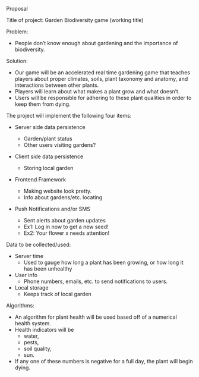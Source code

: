 Proposal


Title of project:
Garden Biodiversity game (working title)


Problem:
-   People don’t know enough about gardening and the importance of biodiversity.

Solution:
-   Our game will be an accelerated real time gardening game that teaches players about proper climates, soils, plant taxonomy and anatomy, and interactions between other plants. 
-   Players will learn about what makes a plant grow and what doesn’t. 
-   Users will be responsible for adhering to these plant qualities in order to keep them from dying. 


The project will implement the following four items:
-   Server side data persistence
    -   Garden/plant status
    -   Other users visiting gardens?

-   Client side data persistence
    -   Storing local garden

-   Frontend Framework
    -   Making website look pretty.
    -   Info about gardens/etc. locating

-   Push Notifications and/or SMS
    -   Sent alerts about garden updates
    -   Ex1: Log in now to get a new seed!
    -   Ex2: Your flower x needs attention!


Data to be collected/used:
-   Server time
    -   Used to gauge how long a plant has been growing, or how long it has been unhealthy
-   User info
    -   Phone numbers, emails, etc. to send notifications to users.
-   Local storage
    -   Keeps track of local garden


Algorithms:
-   An algorithm for plant health will be used based off of a numerical health system. 
-   Health indicators will be 
    -   water, 
    -   pests, 
    -   soil quality,
    -   sun. 
-   If any one of these numbers is negative for a full day, the plant will begin dying.
